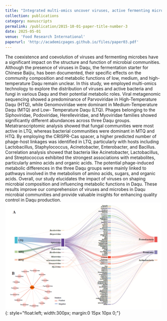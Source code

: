 ```yaml
---
title: "Integrated multi-omics uncover viruses, active fermenting microbes and their metabolic profiles in the Daqu microbiome"
collection: publications
category: manuscripts
permalink: /publication/2015-10-01-paper-title-number-3
date: 2025-05-01
venue: 'Food Research International'
paperurl: 'http://academicpages.github.io/files/paper03.pdf'
---
```

The coexistence and coevolution of viruses and fermenting microbes have a significant impact on the structure and function of microbial communities. Although the presence of viruses in Daqu, the fermentation starter for Chinese Baijiu, has been documented, their specific effects on the community composition and metabolic functions of low, medium, and high-temperature Daqu remain unclear. In this study, we employed multi-omics technology to explore the distribution of viruses and active bacteria and fungi in various Daqu and their potential metabolic roles. Viral metagenomic sequencing showed a predominance of Parvoviridae in High-Temperature Daqu (HTQ), while Genomoviridae were dominant in Medium-Temperature Daqu (MTQ) and Low- Temperature Daqu (LTQ). Phages belonging to the Siphoviridae, Podoviridae, Herelleviridae, and Myoviridae families showed significantly different abundances across three Daqu groups. Metatranscriptomic analysis showed that fungal communities were most active in LTQ, whereas bacterial communities were dominant in MTQ and HTQ. By employing the CRISPR-Cas spacer, a higher predicted number of phage-host linkages was identified in LTQ, particularly with hosts including Lactobacillus, Staphylococcus, Acinetobacter, Enterobacter, and Bacillus. Correlation analysis showed that bacteria like Acinetobacter, Lactobacillus, and Streptococcus exhibited the strongest associations with metabolites, particularly amino acids and organic acids. The potential phage-induced metabolic differences in the three Daqu groups were mainly linked to pathways involved in the metabolism of amino acids, sugars, and organic acids. Overall, our study elucidates the impact of viruses on shaping microbial composition and influencing metabolic functions in Daqu. These results improve our comprehension of viruses and microbes in Daqu microbial communities and provide valuable insights for enhancing quality control in Daqu production.
![viruses](/images/viruses.png){: style="float:left; width:300px; margin:0 15px 10px 0;"}
